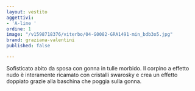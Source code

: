 ```yaml
---
layout: vestito
aggettivi:
- 'A-line '
ordine: 1
image: "/v1598718376/viterbo/04-G0082-GRA1491-min_bdb3o5.jpg"
brand: graziana-valentini
published: false

---
```

Sofisticato abito da sposa con gonna in tulle morbido. Il corpino a effetto nudo è interamente ricamato con cristalli swarosky e crea un effetto doppiato grazie alla baschina che poggia sulla gonna.